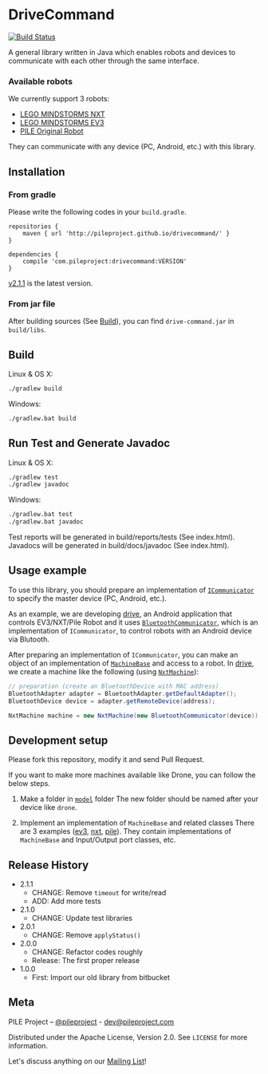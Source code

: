 DriveCommand 
=====
[![Build Status](https://travis-ci.org/PileProject/drivecommand.svg?branch=develop)](https://travis-ci.org/PileProject/drivecommand)

A general library written in Java which enables robots and devices
to communicate with each other through the same interface.

### Available robots
We currently support 3 robots:
- [LEGO MINDSTORMS NXT](https://shop.lego.com/en-US/LEGO-MINDSTORMS-NXT-2-0-8547)
- [LEGO MINDSTORMS EV3](https://shop.lego.com/en-US/LEGO-MINDSTORMS-EV3-31313)
- [PILE Original Robot](http://pileproject.com/en.html)

They can communicate with any device (PC, Android, etc.) with this library.

## Installation
### From gradle
Please write the following codes in your `build.gradle`.

```
repositories {
    maven { url 'http://pileproject.github.io/drivecommand/' }
}

dependencies {
    compile 'com.pileproject:drivecommand:VERSION'
}
```

[v2.1.1](https://github.com/PileProject/drivecommand/releases/tag/v2.1.1) is the latest version.

### From jar file
After building sources (See [Build](#build)),
you can find `drive-command.jar` in `build/libs`.

## Build
Linux & OS X:

```sh
./gradlew build
```

Windows:

```sh
./gradlew.bat build
```


## Run Test and Generate Javadoc
Linux & OS X:

```sh
./gradlew test
./gradlew javadoc
```

Windows:
```sh
./gradlew.bat test
./gradlew.bat javadoc
```

Test reports will be generated in build/reports/tests (See index.html).
Javadocs will be generated in build/docs/javadoc (See index.html).


## Usage example
To use this library, you should prepare an implementation of
[`ICommunicator`][ICommunicator] to specify the master device (PC, Android, etc.).

As an example, we are developing [drive][drive],
an Android application that controls EV3/NXT/Pile Robot
and it uses [`BluetoothCommunicator`][BluetoothCommunicator],
which is an implementation of `ICommunicator`,
to control robots
with an Android device via Blutooth.
<!--
In `BluetooothCommunicator`,
we open Input/Output streams to communicate robots in `open()`
and close them in `close()`.
-->

After preparing an implementation of `ICommunicator`,
you can make an object of an implementation of [`MachineBase`][MachineBase]
and access to a robot.
In [drive][drive],
we create a machine like the following (using [`NxtMachine`][NxtMachine]):

```java
// preparation (create an BluetoothDevice with MAC address)
BluetoothAdapter adapter = BluetoothAdapter.getDefaultAdapter();
BluetoothDevice device = adapter.getRemoteDevice(address);

NxtMachine machine = new NxtMachine(new BluetoothCommunicator(device));
```

## Development setup
Please fork this repository, modify it and send Pull Request.

If you want to make more machines available like Drone,
you can follow the below steps.

1. Make a folder in [`model`][model] folder
The new folder should be named after your device like `drone`.

2. Implement an implementation of `MachineBase` and related classes
There are 3 examples ([ev3][ev3], [nxt][nxt], [pile][pile]).
They contain implementations of `MachineBase` and Input/Output port classes, etc.


## Release History
* 2.1.1
    * CHANGE: Remove `timeout` for write/read
    * ADD: Add more tests
* 2.1.0
    * CHANGE: Update test libraries
* 2.0.1
    * CHANGE: Remove `applyStatus()`
* 2.0.0
    * CHANGE: Refactor codes roughly
    * Release: The first proper release
* 1.0.0
    * First: Import our old library from bitbucket

## Meta
PILE Project – [@pileproject](https://twitter.com/pileproject) - dev@pileproject.com

Distributed under the Apache License, Version 2.0. See ``LICENSE`` for more information.

Let's discuss anything on our [Mailing List](https://groups.google.com/forum/#!forum/pile-dev)!

[drive]: https://github.com/PileProject/drive
[ICommunicator]: https://github.com/PileProject/drivecommand/blob/develop/src/main/java/com/pileproject/drivecommand/model/com/ICommunicator.java
[BluetoothCommunicator]: https://github.com/PileProject/drive/blob/develop/app/src/main/java/com/pileproject/drive/comm/BluetoothCommunicator.java
[MachineBase]: https://github.com/PileProject/drivecommand/blob/develop/src/main/java/com/pileproject/drivecommand/machine/MachineBase.java
[NewMachine]: https://github.com/PileProject/drive/blob/develop/app/src/nxt/java/com/pileproject/drive/execution/NxtExecutionActivity.java#L38
[NxtMachine]: https://github.com/PileProject/drivecommand/blob/develop/src/main/java/com/pileproject/drivecommand/model/nxt/NxtMachine.java
[model]: https://github.com/PileProject/drivecommand/tree/develop/src/main/java/com/pileproject/drivecommand/model
[ev3]: https://github.com/PileProject/drivecommand/tree/develop/src/main/java/com/pileproject/drivecommand/model/ev3
[nxt]: https://github.com/PileProject/drivecommand/tree/develop/src/main/java/com/pileproject/drivecommand/model/nxt
[pile]: https://github.com/PileProject/drivecommand/tree/develop/src/main/java/com/pileproject/drivecommand/model/pile
